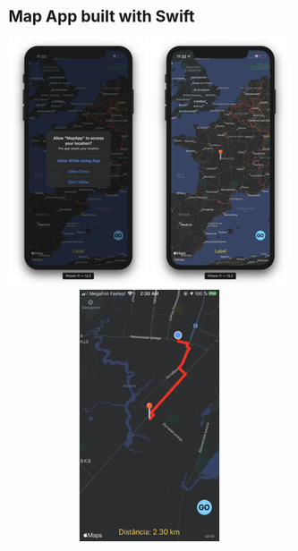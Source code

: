 # Map App built with Swift

<div align="center">
  <img src="/screenshoots/map-app-permission.png" width="250" height="450" />
  <img src="/screenshoots/map-app.png" width="250" height="450" />
  <img src="/screenshoots/map-app-route.png" width="250" height="450" />
</div>
